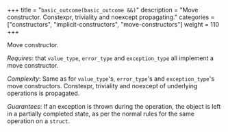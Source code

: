 +++
title = "`basic_outcome(basic_outcome &&)`"
description = "Move constructor. Constexpr, triviality and noexcept propagating."
categories = ["constructors", "implicit-constructors", "move-constructors"]
weight = 110
+++

Move constructor.

*Requires*: that `value_type`, `error_type` and `exception_type` all implement a move constructor.

*Complexity*: Same as for `value_type`'s, `error_type`'s and `exception_type`'s move constructors. Constexpr, triviality and noexcept of underlying operations is propagated.

*Guarantees*: If an exception is thrown during the operation, the object is left in a partially completed state, as per the normal rules for the same operation on a `struct`.
